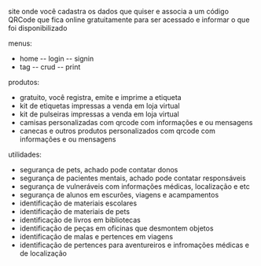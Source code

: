 site onde você cadastra os dados que quiser e associa a um código QRCode que fica online gratuitamente para ser acessado e informar o que foi disponibilizado

menus:
- home
-- login
-- signin
- tag
-- crud
-- print

produtos:
- gratuito, você registra, emite e imprime a etiqueta
- kit de etiquetas impressas a venda em loja virtual
- kit de pulseiras impressas a venda em loja virtual
- camisas personalizadas com qrcode com informações e ou mensagens
- canecas e outros produtos personalizados com qrcode com informações e ou mensagens

utilidades:
- segurança de pets, achado pode contatar donos
- segurança de pacientes mentais, achado pode contatar responsáveis
- segurança de vulneráveis com informações médicas, localização e etc
- segurança de alunos em escurões, viagens e acampamentos
- identificação de materiais escolares
- identificação de materiais de pets
- identificação de livros em bibliotecas
- identificação de peças em oficinas que desmontem objetos
- identificação de malas e pertences em viagens
- identificação de pertences para aventureiros e infromações médicas e de localização
